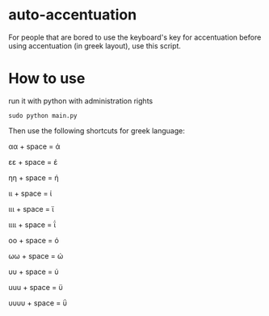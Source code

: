 # auto-accentuation
For people that are bored to use the keyboard's key for accentuation before using accentuation (in greek layout), use this script.

# How to use
run it with python with administration rights

````sudo python main.py ````

Then use the following shortcuts for greek language:

αα   + space = ά

εε   + space = έ

ηη   + space = ή

ιι   + space = ί

ιιι  + space = ϊ

ιιιι + space = ΐ

οο   + space = ό

ωω   + space = ώ

υυ   + space = ύ

uuu  + space = ϋ

υυυυ + space = ΰ
